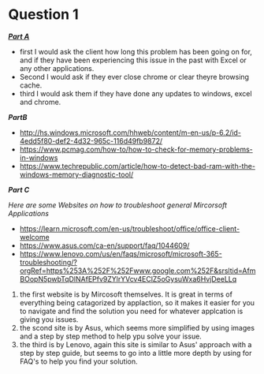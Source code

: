 # Question 1

[***Part A***](https://learn.microsoft.com/en-us/troubleshoot/office/excel/available-resources-errors)
- first I would ask the client how long this problem has been going on for, and if they have been experiencing this issue in the past with Excel or any other applications.
- Second I would ask if they ever close chrome or clear theyre browsing cache.
- third I would ask them if they have done any updates to windows, excel and chrome.

***PartB***
- http://hs.windows.microsoft.com/hhweb/content/m-en-us/p-6.2/id-4edd5f80-def2-4d32-965c-116d49fb9872/
- https://www.pcmag.com/how-to/how-to-check-for-memory-problems-in-windows
- https://www.techrepublic.com/article/how-to-detect-bad-ram-with-the-windows-memory-diagnostic-tool/

***Part C***

*Here are some Websites on how to troubleshoot general Mircorsoft Applications*
- https://learn.microsoft.com/en-us/troubleshoot/office/office-client-welcome
- https://www.asus.com/ca-en/support/faq/1044609/
- https://www.lenovo.com/us/en/faqs/microsoft/microsoft-365-troubleshooting/?orgRef=https%253A%252F%252Fwww.google.com%252F&srsltid=AfmBOopN5pwbTqDlNAfEPfv9ZYlrYVcv4EClZ5oGysuWxa6HvjDeeLLq

1. the first website is by Mircosoft themselves. It is great in terms of everything being catagorized by applaction, so it makes it easier for you to navigate and find the solution you need for whatever applcation is giving you issues.
2. the scond site is by Asus, which seems more simplified by using images and a step by step method to help ypu solve your issue.
3. the third is by Lenovo, again this site is similar to Asus' approach with a step by step guide, but seems to go into a little more depth by using for FAQ's to help you find your solution. 
